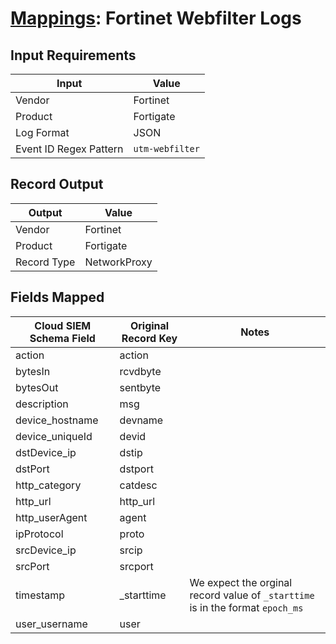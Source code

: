 # [Mappings](README.md): Fortinet Webfilter Logs

## Input Requirements

|Input|Value|
|-----|-----|
|Vendor|Fortinet|
|Product|Fortigate|
|Log Format|JSON|
|Event ID Regex Pattern|`utm-webfilter`|

## Record Output

|Output|Value|
|------|-----|
|Vendor|Fortinet|
|Product|Fortigate|
|Record Type|NetworkProxy|

## Fields Mapped

|Cloud SIEM Schema Field|Original Record Key|Notes|
|-----------------------|-------------------|-----|
|action|action||
|bytesIn|rcvdbyte||
|bytesOut|sentbyte||
|description|msg||
|device_hostname|devname||
|device_uniqueId|devid||
|dstDevice_ip|dstip||
|dstPort|dstport||
|http_category|catdesc||
|http_url|http_url||
|http_userAgent|agent||
|ipProtocol|proto||
|srcDevice_ip|srcip||
|srcPort|srcport||
|timestamp|_starttime|We expect the orginal record value of `_starttime` is in the format `epoch_ms`|
|user_username|user||

